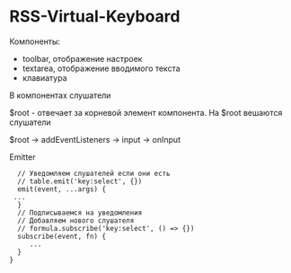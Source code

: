 # RSS-Virtual-Keyboard

Компоненты:  
- toolbar, отображение настроек
- textarea, отображение вводимого текста
- клавиатура

В компонентах слушатели

$root - отвечает за корневой элемент компонента.
На $root вешаются слушатели

$root -> addEventListeners -> input -> onInput


Emitter
  ```
    // Уведомляем слушателей если они есть
    // table.emit('key:select', {})
    emit(event, ...args) {
   ...
    }
    // Подписываемся на уведомления
    // Добавляем нового слушателя
    // formula.subscribe('key:select', () => {})
    subscribe(event, fn) {
       ...
    }
}
```
